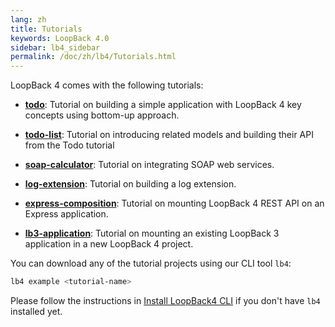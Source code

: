 ```yaml
---
lang: zh
title: Tutorials
keywords: LoopBack 4.0
sidebar: lb4_sidebar
permalink: /doc/zh/lb4/Tutorials.html
---
```


LoopBack 4 comes with the following tutorials:

- **[todo](todo-tutorial.md)**: Tutorial on building a simple application with
  LoopBack 4 key concepts using bottom-up approach.

- **[todo-list](todo-list-tutorial.md)**: Tutorial on introducing related models
  and building their API from the Todo tutorial

- **[soap-calculator](soap-calculator-tutorial.md)**: Tutorial on integrating
  SOAP web services.

- **[log-extension](https://github.com/strongloop/loopback-next/tree/master/examples/log-extension)**:
  Tutorial on building a log extension.

- **[express-composition](express-with-lb4-rest-tutorial.md)**: Tutorial on
  mounting LoopBack 4 REST API on an Express application.

- **[lb3-application](https://github.com/strongloop/loopback-next/tree/master/examples/lb3-application)**:
  Tutorial on mounting an existing LoopBack 3 application in a new LoopBack 4
  project.

You can download any of the tutorial projects using our CLI tool `lb4`:

```sh
lb4 example <tutorial-name>
```

Please follow the instructions in
[Install LoopBack4 CLI](Getting-started.md#install-loopback-4-cli) if you don't
have `lb4` installed yet.
